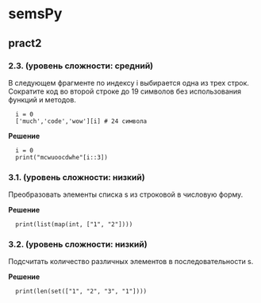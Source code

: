 # semsPy

## pract2
### 2.3. (уровень сложности: средний)
В следующем фрагменте по индексу i выбирается одна из трех строк. Сократите код во второй строке до 19 символов без использования функций и методов.
```
  i = 0
  ['much','code','wow'][i] # 24 символа
```
**Решение**
```
  i = 0
  print("mcwuoocdwhe"[i::3])
```
### 3.1. (уровень сложности: низкий)
Преобразовать элементы списка s из строковой в числовую форму.

**Решение**
```
  print(list(map(int, ["1", "2"])))
```
### 3.2. (уровень сложности: низкий)
Подсчитать количество различных элементов в последовательности s.

**Решение**
```
  print(len(set(["1", "2", "3", "1"])))
```
